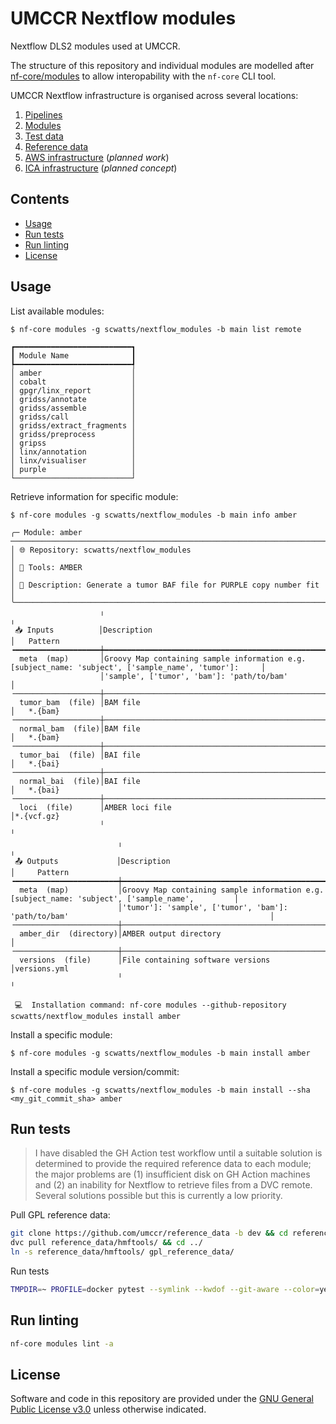 # UMCCR Nextflow modules

Nextflow DLS2 modules used at UMCCR.

The structure of this repository and individual modules are modelled after
[nf-core/modules](https://github.com/nf-core/modules/) to allow interopability with the `nf-core` CLI tool.

UMCCR Nextflow infrastructure is organised across several locations:

1. [Pipelines](https://github.com/scwatts/nextflow_pipelines)
1. [Modules](https://github.com/scwatts/nextflow_modules)
1. [Test data](https://github.com/scwatts/nextflow_testdata)
1. [Reference data](https://github.com/umccr/reference_data/tree/dev)
1. [AWS infrastructure](https://github.com/umccr/infrastructure/tree/master/cdk/apps/nextflow) (_planned work_)
1. [ICA infrastructure](https://github.com/umccr/icav2_nextflow_deployer) (_planned concept_)

## Contents

* [Usage](#usage)
* [Run tests](#run-tests)
* [Run linting](#run-linting)
* [License](#license)

## Usage

List available modules:

```text
$ nf-core modules -g scwatts/nextflow_modules -b main list remote

┏━━━━━━━━━━━━━━━━━━━━━━━━━━┓
┃ Module Name              ┃
┡━━━━━━━━━━━━━━━━━━━━━━━━━━┩
│ amber                    │
│ cobalt                   │
│ gpgr/linx_report         │
│ gridss/annotate          │
│ gridss/assemble          │
│ gridss/call              │
│ gridss/extract_fragments │
│ gridss/preprocess        │
│ gripss                   │
│ linx/annotation          │
│ linx/visualiser          │
│ purple                   │
└──────────────────────────┘
```

Retrieve information for specific module:

```text
$ nf-core modules -g scwatts/nextflow_modules -b main info amber

╭─ Module: amber  ────────────────────────────────────────────────────────────────────────────────────────────────────────────────────╮
│ 🌐 Repository: scwatts/nextflow_modules                                                                                             │
│ 🔧 Tools: AMBER                                                                                                                     │
│ 📖 Description: Generate a tumor BAF file for PURPLE copy number fit                                                                │
╰─────────────────────────────────────────────────────────────────────────────────────────────────────────────────────────────────────╯
                    ╷                                                                                                      ╷
 📥 Inputs          │Description                                                                                           │   Pattern
╺━━━━━━━━━━━━━━━━━━━┿━━━━━━━━━━━━━━━━━━━━━━━━━━━━━━━━━━━━━━━━━━━━━━━━━━━━━━━━━━━━━━━━━━━━━━━━━━━━━━━━━━━━━━━━━━━━━━━━━━━━━━┿━━━━━━━━━━╸
  meta  (map)       │Groovy Map containing sample information e.g. [subject_name: 'subject', ['sample_name', 'tumor']:     │
                    │'sample', ['tumor', 'bam']: 'path/to/bam'                                                             │
╶───────────────────┼──────────────────────────────────────────────────────────────────────────────────────────────────────┼──────────╴
  tumor_bam  (file) │BAM file                                                                                              │   *.{bam}
╶───────────────────┼──────────────────────────────────────────────────────────────────────────────────────────────────────┼──────────╴
  normal_bam  (file)│BAM file                                                                                              │   *.{bam}
╶───────────────────┼──────────────────────────────────────────────────────────────────────────────────────────────────────┼──────────╴
  tumor_bai  (file) │BAI file                                                                                              │   *.{bai}
╶───────────────────┼──────────────────────────────────────────────────────────────────────────────────────────────────────┼──────────╴
  normal_bai  (file)│BAI file                                                                                              │   *.{bai}
╶───────────────────┼──────────────────────────────────────────────────────────────────────────────────────────────────────┼──────────╴
  loci  (file)      │AMBER loci file                                                                                       │*.{vcf.gz}
                    ╵                                                                                                      ╵
                        ╷                                                                                                ╷
 📤 Outputs             │Description                                                                                     │     Pattern
╺━━━━━━━━━━━━━━━━━━━━━━━┿━━━━━━━━━━━━━━━━━━━━━━━━━━━━━━━━━━━━━━━━━━━━━━━━━━━━━━━━━━━━━━━━━━━━━━━━━━━━━━━━━━━━━━━━━━━━━━━━┿━━━━━━━━━━━━╸
  meta  (map)           │Groovy Map containing sample information e.g. [subject_name: 'subject', ['sample_name',         │
                        │'tumor']: 'sample', ['tumor', 'bam']: 'path/to/bam'                                             │
╶───────────────────────┼────────────────────────────────────────────────────────────────────────────────────────────────┼────────────╴
  amber_dir  (directory)│AMBER output directory                                                                          │
╶───────────────────────┼────────────────────────────────────────────────────────────────────────────────────────────────┼────────────╴
  versions  (file)      │File containing software versions                                                               │versions.yml
                        ╵                                                                                                ╵

 💻  Installation command: nf-core modules --github-repository scwatts/nextflow_modules install amber
```

Install a specific module:

```text
$ nf-core modules -g scwatts/nextflow_modules -b main install amber
```

Install a specific module version/commit:

```text
$ nf-core modules -g scwatts/nextflow_modules -b main install --sha <my_git_commit_sha> amber
```

## Run tests

> I have disabled the GH Action test workflow until a suitable solution is determined to provide the required reference
> data to each module; the major problems are (1) insufficient disk on GH Action machines and (2) an inability for
> Nextflow to retrieve files from a DVC remote. Several solutions possible but this is currently a low priority.

Pull GPL reference data:
```bash
git clone https://github.com/umccr/reference_data -b dev && cd reference_data/
dvc pull reference_data/hmftools/ && cd ../
ln -s reference_data/hmftools/ gpl_reference_data/
```

Run tests
```bash
TMPDIR=~ PROFILE=docker pytest --symlink --kwdof --git-aware --color=yes
```

## Run linting

```bash
nf-core modules lint -a
```

## License

Software and code in this repository are provided under the [GNU General Public License
v3.0](https://www.gnu.org/licenses/gpl-3.0.en.html) unless otherwise indicated.
